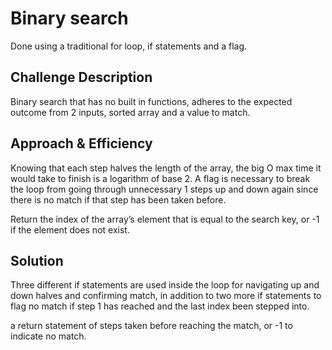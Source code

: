 # Binary search
Done using a traditional for loop, if statements and a flag.

## Challenge Description
Binary search that has no built in functions, adheres to the expected outcome from 2 inputs, sorted array and a value to match.

## Approach & Efficiency
Knowing that each step halves the length of the array, the big O max time it would take to finish is a logarithm of base 2.
A flag is necessary to break the loop from going through unnecessary 1 steps up and down again since there is no match if that step 
has been taken before.

Return the index of the array’s element that is equal to the search key, or -1 if the element does not exist.

## Solution
Three different if statements are used inside the loop for navigating up and down halves and confirming match, in addition to 
two more if statements to flag no match if step 1 has reached and the last index been stepped into.

a return statement of steps taken before reaching the match, or -1 to indicate no match.